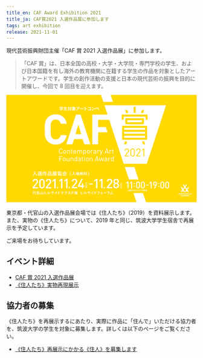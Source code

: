 ```yaml
---
title_en: CAF Award Exhibition 2021
title_ja: CAF賞2021 入選作品展に参加します
tags: art exhibition
release: 2021-11-01
---
```


現代芸術振興財団主催「CAF 賞 2021 入選作品展」に参加します。

> 「CAF 賞」は、日本全国の高校・大学・大学院・専門学校の学生、および日本国籍を有し海外の教育機関に在籍する学生の作品を対象としたアートアワードです。学生の創作活動の支援と日本の現代芸術の振興を目的に開催し、今回で 8 回目を迎えます。

![](/events/caf21/caf21_banner.jpg)

東京都・代官山の入選作品展会場では《住人たち》（2019）を資料展示します。また、実物の《住人たち》について、2019 年と同じ、筑波大学学生宿舎で再展示を予定しています。

ご来場をお待ちしています。

## イベント詳細

- [CAF 賞 2021 入選作品展](/pages/events/caf21.md)
- [《住人たち》実物再現展示](/pages/events/residents21.md)

## 協力者の募集

《住人たち》を再展示するにあたり、実際に作品に「住んで」いただける協力者を、筑波大学の学生を対象に募集します。詳しくは以下のページをご覧ください。

- [《住人たち》再展示にかかる《住人》を募集します](https://posts.nandenjin.com/2021/residents-reconstruction/)
